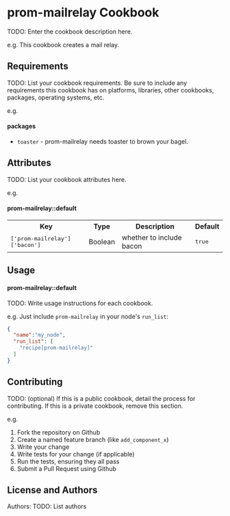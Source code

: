 prom-mailrelay Cookbook
=======================
TODO: Enter the cookbook description here.

e.g.
This cookbook creates a mail relay.

Requirements
------------
TODO: List your cookbook requirements. Be sure to include any requirements this cookbook has on platforms, libraries, other cookbooks, packages, operating systems, etc.

e.g.
#### packages
- `toaster` - prom-mailrelay needs toaster to brown your bagel.

Attributes
----------
TODO: List your cookbook attributes here.

e.g.
#### prom-mailrelay::default
<table>
  <tr>
    <th>Key</th>
    <th>Type</th>
    <th>Description</th>
    <th>Default</th>
  </tr>
  <tr>
    <td><tt>['prom-mailrelay']['bacon']</tt></td>
    <td>Boolean</td>
    <td>whether to include bacon</td>
    <td><tt>true</tt></td>
  </tr>
</table>

Usage
-----
#### prom-mailrelay::default
TODO: Write usage instructions for each cookbook.

e.g.
Just include `prom-mailrelay` in your node's `run_list`:

```json
{
  "name":"my_node",
  "run_list": [
    "recipe[prom-mailrelay]"
  ]
}
```

Contributing
------------
TODO: (optional) If this is a public cookbook, detail the process for contributing. If this is a private cookbook, remove this section.

e.g.
1. Fork the repository on Github
2. Create a named feature branch (like `add_component_x`)
3. Write your change
4. Write tests for your change (if applicable)
5. Run the tests, ensuring they all pass
6. Submit a Pull Request using Github

License and Authors
-------------------
Authors: TODO: List authors
